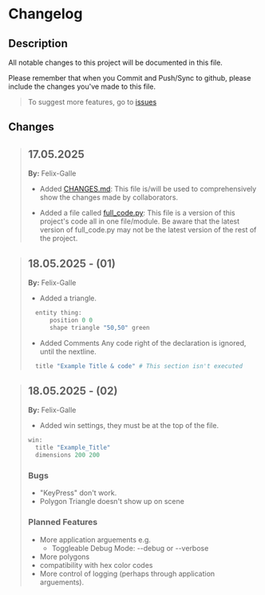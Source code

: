 # Changelog

## Description

All notable changes to this project will be documented in this file.

Please remember that when you Commit and Push/Sync to github, please include the changes you've made to this file.

> To suggest more features, go to [issues](https://github.com/Felix-Galle/V-Engine/isses)

## Changes

> ## 17.05.2025
>
> __By:__ Felix-Galle
>
> - Added [CHANGES.md](https://github.com/Felix-Galle/V-Engine/CHANGES.md):
> This file is/will be used to comprehensively show the changes made by collaborators.
>
> - Added a file called [full_code.py](https://github.com/Felix-Galle/V-Engine/full_code.py):
> This file is a version of this project's code all in one file/module.
> Be aware that the latest version of full_code.py may not be the latest version of the rest of the project.
>

> ## 18.05.2025 - (01)
>
> __By:__ Felix-Galle
>
> - Added a triangle.
>
>~~~python
>   entity thing:
>       position 0 0
>       shape triangle "50,50" green
>~~~
>
> - Added Comments
> Any code right of the declaration is ignored, until the nextline.
>
>~~~python
>   title "Example Title & code" # This section isn't executed
>~~~

> ## 18.05.2025 - (02)
>
> __By:__ Felix-Galle
>
> - Added win settings, they must be at the top of the file.
>
>~~~python
>win:
>   title "Example_Title"
>   dimensions 200 200
>~~~
>
> ### Bugs
>
> - "KeyPress" don't work.
> - Polygon Triangle doesn't show up on scene
>
> ### Planned Features
>
> - More application arguements e.g.
>   - Toggleable Debug Mode: --debug or --verbose
> - More polygons
> - compatibility with hex color codes
> - More control of logging (perhaps through application arguements).
>
>

